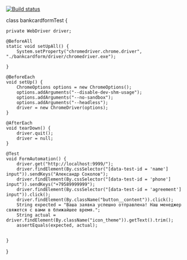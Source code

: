 [![Build status](https://ci.appveyor.com/api/projects/status/jl1j8fsurb4bpsvv?svg=true)](https://ci.appveyor.com/project/osyualex/bankcardform)




class bankcardformTest {

    private WebDriver driver;

    @BeforeAll
    static void setUpAll() {
        System.setProperty("chromedriver.chrome.driver", "./bankcardform/driver/chromedriver.exe");

    }

    @BeforeEach
    void setUp() {
        ChromeOptions options = new ChromeOptions();
        options.addArguments("--disable-dev-shm-usage");
        options.addArguments("--no-sandbox");
        options.addArguments("--headless");
        driver = new ChromeDriver(options);
    }

    @AfterEach
    void tearDown() {
        driver.quit();
        driver = null;
    }

    @Test
    void FormAutomation() {
        driver.get("http://localhost:9999/");
        driver.findElement(By.cssSelector("[data-test-id = 'name'] input")).sendKeys("Александр Соколов");
        driver.findElement(By.cssSelector("[data-test-id = 'phone'] input")).sendKeys("+79589999999");
        driver.findElement(By.cssSelector("[data-test-id = 'agreement'] input")).click();
        driver.findElement(By.className("button__content")).click();
        String expected = "Ваша заявка успешно отправлена! Наш менеджер свяжется с вами в ближайшее время.";
        String actual = driver.findElement(By.className("icon_theme")).getText().trim();
        assertEquals(expected, actual);


    }


}

